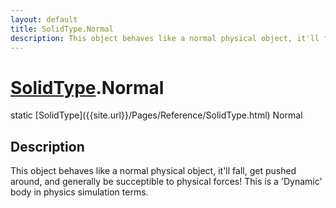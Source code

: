 ```yaml
---
layout: default
title: SolidType.Normal
description: This object behaves like a normal physical object, it'll fall, get pushed around, and generally be succeptible to physical forces! This is a 'Dynamic' body in physics simulation terms.
---
```

# [SolidType]({{site.url}}/Pages/Reference/SolidType.html).Normal

<div class='signature' markdown='1'>
static [SolidType]({{site.url}}/Pages/Reference/SolidType.html) Normal
</div>

## Description
This object behaves like a normal physical object, it'll fall, get
pushed around, and generally be succeptible to physical forces! This is a
'Dynamic' body in physics simulation terms.

